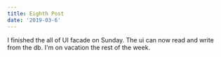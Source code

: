 ```yaml
---
title: Eighth Post
date: '2019-03-6'
---
```


I finished the all of UI facade on Sunday. The ui can now read and write from the db. I'm on vacation the rest of the week.